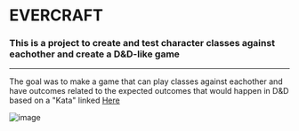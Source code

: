# EVERCRAFT 

### This is a project to create and test character classes against eachother and create a D&D-like game 

-------
The goal was to make a game that can play classes against eachother and have outcomes 
related to the expected outcomes that would happen in D&D based on a "Kata" linked [Here](https://github.com/PuttingTheDnDInTDD/EverCraft-Kata) 


![image](https://user-images.githubusercontent.com/111811657/198612096-55ff7e8d-71ac-4a36-b7d9-99d00e3451dc.png)
